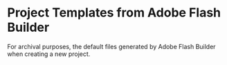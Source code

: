 # Project Templates from Adobe Flash Builder

For archival purposes, the default files generated by Adobe Flash Builder when creating a new project.